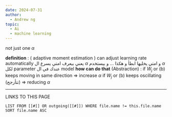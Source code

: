 ```yaml
---
date: 2024-07-31
author:
  - Andrew ng
topic:
  - Ai
  - machine learning
---
```

not just one $\alpha$

**definition** : ( adaptive moment estimation  )  can adjust learning rate automatically 
يعني بيعرف امتي يسرع ال $\alpha$ و امتي يخليها ابطأ و هكذا ... 
و بيستخدم $\alpha$ لكل parameter عندك في ال model 
**how can do that** (Abstraction) : 
if $W_{j}$ or (b) keeps moving in same direction => increase $\alpha$
if $W_{j}$ or (b) keeps oscillating (تتأرجح)  => reducing $\alpha$


----
LINKS TO THIS PAGE 
```dataview
LIST FROM [[#]] OR outgoing([[#]]) WHERE file.name != this.file.name SORT file.name ASC
```

